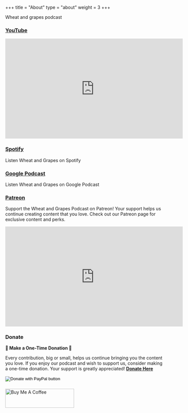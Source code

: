 +++
title = "About"
type = "about"
weight = 3
+++

Wheat and grapes podcast


### [YouTube](https://www.youtube.com/channel/UCn4wkvIXWa-xi017Yne8sQw)

<iframe width="560" height="315" src="https://www.youtube.com/embed/z6wmdV1uPiA?si=k9PIeHiCrjUZL1yP" title="YouTube video player" frameborder="0" allow="accelerometer; autoplay; clipboard-write; encrypted-media; gyroscope; picture-in-picture; web-share" allowfullscreen></iframe>


### [Spotify](https://open.spotify.com/show/2hBbZa7wTHbFjB4kDjcI3m)

Listen Wheat and Grapes on Spotify

### [Google Podcast](https://podcasts.google.com/feed/aHR0cHM6Ly9hbmNob3IuZm0vcy84MjRiNmUzYy9wb2RjYXN0L3Jzcw)

Listen Wheat and Grapes on Google Podcast

### [Patreon](https://patreon.com/WheatAndGrapes?utm_medium=clipboard_copy&utm_source=copyLink&utm_campaign=creatorshare_fan&utm_content=join_link)

Support the Wheat and Grapes Podcast on Patreon! Your support helps us continue creating content that you love. Check out our Patreon page for exclusive content and perks.

<iframe width="560" height="315" src="https://www.youtube.com/embed/3CGi27HUv84?si=TfkBAp6GgjW1jUgj" title="YouTube video player" frameborder="0" allow="accelerometer; autoplay; clipboard-write; encrypted-media; gyroscope; picture-in-picture; web-share" allowfullscreen></iframe>

###
###
###
###
###
### Donate

**💖 Make a One-Time Donation 💖**

Every contribution, big or small, helps us continue bringing you the content you love. If you enjoy our podcast and wish to support us, consider making a one-time donation. Your support is greatly appreciated! **[Donate Here](your-donation-link)**


<!-- PayPal Donation Button -->
<form action="https://www.paypal.com/donate" method="post" target="_top">
<input type="hidden" name="hosted_button_id" value="YOUR_BUTTON_ID" />
<input type="image" src="https://www.paypalobjects.com/en_US/i/btn/btn_donate_LG.gif" border="0" name="submit" title="PayPal - The safer, easier way to pay online!" alt="Donate with PayPal button" />
<img alt="" border="0" src="https://www.paypal.com/en_US/i/scr/pixel.gif" width="1" height="1" />
</form>


###
###
###

<script type="text/javascript" src="https://cdnjs.buymeacoffee.com/1.0.0/button.prod.min.js" data-name="bmc-button" data-slug="wheatgrapes" data-color="#FFDD00" data-emoji="☕"  data-font="Cookie" data-text="Buy me a coffee" data-outline-color="#000000" data-font-color="#000000" data-coffee-color="#ffffff" ></script>

###
###
###

<a href="https://www.buymeacoffee.com/wheatgrapes" target="_blank"><img src="https://cdn.buymeacoffee.com/buttons/v2/default-yellow.png" alt="Buy Me A Coffee" style="height: 60px !important;width: 217px !important;" ></a>